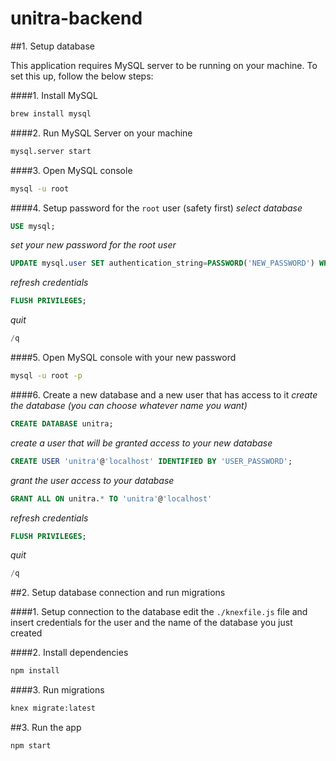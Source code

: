 # unitra-backend

##1. Setup database

This application requires MySQL server to be running on your machine.
To set this up, follow the below steps:

####1. Install MySQL
```bash
brew install mysql
```

####2. Run MySQL Server on your machine
```bash
mysql.server start
```

####3. Open MySQL console
```bash
mysql -u root
```

####4. Setup password for the `root` user (safety first)
*select database*
```sql
USE mysql;
```
*set your new password for the root user*
```sql
UPDATE mysql.user SET authentication_string=PASSWORD('NEW_PASSWORD') WHERE User='root';
```
*refresh credentials*
```sql
FLUSH PRIVILEGES;
```
*quit*
```sql
/q
```

####5. Open MySQL console with your new password
```bash
mysql -u root -p
```

####6. Create a new database and a new user that has access to it
*create the database (you can choose whatever name you want)*
```sql
CREATE DATABASE unitra;
```
*create a user that will be granted access to your new database*
```sql
CREATE USER 'unitra'@'localhost' IDENTIFIED BY 'USER_PASSWORD';
```
*grant the user access to your database*
```sql
GRANT ALL ON unitra.* TO 'unitra'@'localhost'
```
*refresh credentials*
```sql
FLUSH PRIVILEGES;
```
*quit*
```sql
/q
```

##2. Setup database connection and run migrations

####1. Setup connection to the database
edit the `./knexfile.js` file and insert credentials for the user and the name of the database you just created

####2. Install dependencies
```bash
npm install
```

####3. Run migrations
```bash
knex migrate:latest
```

##3. Run the app
```bash
npm start
```
